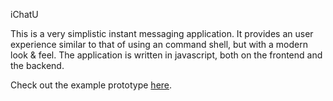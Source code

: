 iChatU

This is a very simplistic instant messaging application. It provides an user experience similar to that of using an command shell, but with a modern look & feel. The application is written in javascript, both on the frontend and the backend.

Check out the example prototype [here](http://http://188.166.160.74:3000/).
